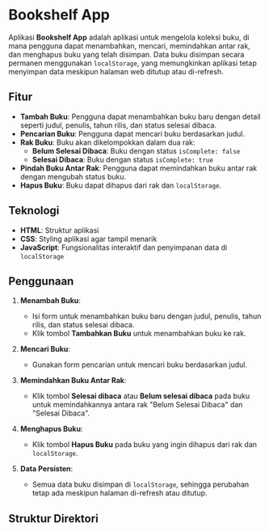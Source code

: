 # Bookshelf App

Aplikasi **Bookshelf App** adalah aplikasi untuk mengelola koleksi buku, di mana pengguna dapat menambahkan, mencari, memindahkan antar rak, dan menghapus buku yang telah disimpan. Data buku disimpan secara permanen menggunakan `localStorage`, yang memungkinkan aplikasi tetap menyimpan data meskipun halaman web ditutup atau di-refresh.

## Fitur

- **Tambah Buku**: Pengguna dapat menambahkan buku baru dengan detail seperti judul, penulis, tahun rilis, dan status selesai dibaca.
- **Pencarian Buku**: Pengguna dapat mencari buku berdasarkan judul.
- **Rak Buku**: Buku akan dikelompokkan dalam dua rak:
  - **Belum Selesai Dibaca**: Buku dengan status `isComplete: false`
  - **Selesai Dibaca**: Buku dengan status `isComplete: true`
- **Pindah Buku Antar Rak**: Pengguna dapat memindahkan buku antar rak dengan mengubah status buku.
- **Hapus Buku**: Buku dapat dihapus dari rak dan `localStorage`.

## Teknologi

- **HTML**: Struktur aplikasi
- **CSS**: Styling aplikasi agar tampil menarik
- **JavaScript**: Fungsionalitas interaktif dan penyimpanan data di `localStorage`

## Penggunaan

1. **Menambah Buku**:
   - Isi form untuk menambahkan buku baru dengan judul, penulis, tahun rilis, dan status selesai dibaca.
   - Klik tombol **Tambahkan Buku** untuk menambahkan buku ke rak.

2. **Mencari Buku**:
   - Gunakan form pencarian untuk mencari buku berdasarkan judul.

3. **Memindahkan Buku Antar Rak**:
   - Klik tombol **Selesai dibaca** atau **Belum selesai dibaca** pada buku untuk memindahkannya antara rak "Belum Selesai Dibaca" dan "Selesai Dibaca".

4. **Menghapus Buku**:
   - Klik tombol **Hapus Buku** pada buku yang ingin dihapus dari rak dan `localStorage`.

5. **Data Persisten**:
   - Semua data buku disimpan di `localStorage`, sehingga perubahan tetap ada meskipun halaman di-refresh atau ditutup.

## Struktur Direktori


